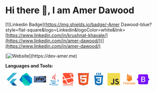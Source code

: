 # Hi there 👋, I am Amer Dawood

[![Linkedin Badge](https://img.shields.io/badge/-Amer Dawood-blue?style=flat-square&logo=Linkedin&logoColor=white&link=[https://www.linkedin.com/in/krushnat-khavale/](https://www.linkedin.com/in/amer-dawood/))](https://www.linkedin.com/in/amer-dawood/)


[![Website](https://img.shields.io/badge/-Website-blue?style=flat-square&logo=Website&logoColor=white&link=[https://dev-amer.me](https://www.linkedin.com/in/amer-dawood/))](https://dev-amer.me)


**Languages and Tools:**  
<div>
  
  <img src="https://github.com/devicons/devicon/blob/master/icons/flutter/flutter-original.svg" title="Flutter" alt="Flutter" width="40" height="40"/>&nbsp;<img src="https://github.com/devicons/devicon/blob/master/icons/dart/dart-original.svg" title="Dart" alt="Dart" width="40" height="40"/>&nbsp;<img src="https://github.com/devicons/devicon/blob/master/icons/php/php-original.svg" title="php" alt="php" width="40" height="40"/>&nbsp;<img src="https://github.com/devicons/devicon/blob/master/icons/java/java-original.svg" title="java" alt="java" width="40" height="40"/>&nbsp;<img src="https://github.com/devicons/devicon/blob/master/icons/laravel/laravel-plain-wordmark.svg" title="laravel" alt="laravel" width="40" height="40"/>&nbsp; <img src="https://github.com/devicons/devicon/blob/master/icons/html5/html5-original.svg" title="HTML5" alt="HTML" width="40" height="40"/>&nbsp; <img src="https://github.com/devicons/devicon/blob/master/icons/css3/css3-plain-wordmark.svg"  title="CSS3" alt="CSS" width="40" height="40"/>&nbsp; <img src="https://github.com/devicons/devicon/blob/master/icons/javascript/javascript-original.svg" title="JavaScript" alt="JavaScript" width="40" height="40"/>&nbsp; <img src="https://github.com/devicons/devicon/blob/master/icons/firebase/firebase-plain-wordmark.svg" title="Firebase" alt="Firebase" width="40" height="40"/>&nbsp;<img src="https://github.com/devicons/devicon/blob/master/icons/bootstrap/bootstrap-original.svg" title="boot" alt="boot" width="40" height="40"/>&nbsp;

</div>

